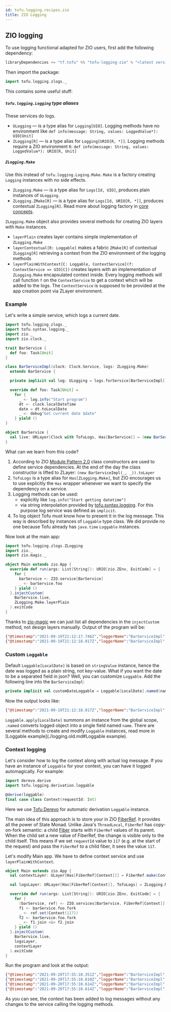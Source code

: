 ```yaml
---
id: tofu.logging.recipes.zio
title: ZIO Logging
---
```


## ZIO logging
To use logging functional adapted for ZIO users, first add the following dependency:

```sbt
libraryDependencies += "tf.tofu" %% "tofu-logging-zio" % "<latest version in the badge in README>"
```
Then import the package:
```scala
import tofu.logging.zlogs._
```
This contains some useful stuff:

##### `tofu.logging.Logging` type aliases
These services do logs.
- `ULogging` — is a type alias for `Logging[UIO]`. Logging methods have no environment like 
`def info(message: String, values: LoggedValue*): UIO[Unit]`
- `ZLogging[R]` — is a type alias for `Logging[URIO[R, *]]`. Logging methods require a ZIO environment `R`:
`def info(message: String, values: LoggedValue*): URIO[R, Unit]`

##### `ZLogging.Make`
Use this instead of `tofu.logging.Loging.Make`. `Make` is a factory creating `Logging` instances with no side effects.
- `ZLogging.Make` — is a type alias for `Logs[Id, UIO]`, produces plain instances of `ULogging`.
- `ZLogging.ZMake[R]` — is a type alias for `Logs[Id, URIO[R, *]]`, produces contextual `ZLogging[R]`.
Read more about logging factory in [core concepts](./tofu.logging.main.entities.md).

`ZLogging.Make` object also provides several methods for creating ZIO layers with `Make` instances.
- `layerPlain` creates layer contains simple implementation of `ZLogging.Make`
- `layerContextual[R: Loggable]` makes a fabric `ZMake[R]` of contextual `ZLogging[R]` retrieving a context from 
the ZIO environment of the logging methods
- `layerPlainWithContext[C: Loggable, ContextService](f: ContextService => UIO[C])` creates layers with an implementation 
of `ZLogging.Make` encapsulated context inside. Every logging methods will call function `f` on the `ContextService` 
to get a context which will be added to the logs. The `ContextService` is supposed to be provided at the app creation point 
via ZLayer environment.

### Example
Let's write a simple service, which logs a current date. 
```scala
import tofu.logging.zlogs._
import tofu.syntax.logging._
import zio._
import zio.clock._

trait BarService {
  def foo: Task[Unit]
}

class BarServiceImpl(clock: Clock.Service, logs: ZLogging.Make)
  extends BarService {

  private implicit val log: ULogging = logs.forService[BarServiceImpl]

  override def foo: Task[Unit] =
    for {
      _ <- log.info("Start program")
      dt <- clock.localDateTime
      date = dt.toLocalDate
      _ <- debug"Got current date $date"
    } yield ()
}

object BarService {
  val live: URLayer[Clock with TofuLogs, Has[BarService]] = (new BarServiceImpl(_, _)).toLayer
}
```

What can we learn from this code?
1. According to ZIO [Module Pattern 2.0](https://zio.dev/docs/datatypes/contextual/index#module-pattern-20) 
class constructors are used to define service dependencies. At the end of the day the class constructor
is lifted to ZLayer: `(new BarServiceImpl(_, _)).toLayer`
2. `TofuLogs` is a type alias for `Has[ZLogging.Make]`, but ZIO encourages us to use explicitly the `Has` wrapper 
whenever we want to specify the dependency on a service.
3. Logging methods can be used:
   * explicitly like `log.info("Start getting datetime")`
   * via string interpolation provided by [tofu.syntax.logging](./tofu.logging.syntax.md). For this purpose 
   log service was defined as `implicit`.
4. To log object Tofu must know how to present it in the log message. This way is described by instances of `Loggable`
type class. We did provide no one because Tofu already has `java.time` `Loggable` instances.

Now look at the main app:
```scala
import tofu.logging.zlogs.ZLogging
import zio._
import zio.magic._

object Main extends zio.App {
  override def run(args: List[String]): URIO[zio.ZEnv, ExitCode] = {
    for {
      barService <- ZIO.service[BarService]
      _ <- barService.foo
    } yield ()
  }.injectCustom(
    BarService.live,
    ZLogging.Make.layerPlain
  ).exitCode
}
```
Thanks to [zio-magic](https://github.com/kitlangton/zio-magic/) we can just list all dependencies in 
the `injectCustom` method, not design layers manually. Output of the program will be:
```json lines
{"@timestamp":"2021-09-19T21:12:17.746Z","loggerName":"BarServiceImpl","threadName":"zio-default-async-4","level":"INFO","message":"Start program"}
{"@timestamp":"2021-09-19T21:12:18.017Z","loggerName":"BarServiceImpl","threadName":"zio-default-async-4","level":"DEBUG","message":"Got current date 2021-09-20"}
```
### Custom `Loggable`
Default `Loggable[LocalDate]` is based on `stringValue` instance, hence the date was logged as a plain string, not key-value. 
What if you want the date to be a separated field in json? Well, you can customize `Loggable`. Add the following line into the `BarServiceImpl`:
```scala
private implicit val customDateLoggable = Loggable[LocalDate].named(name="date")
```
Now the output looks like:
```json lines
{"@timestamp":"2021-09-19T21:12:18.017Z","loggerName":"BarServiceImpl","threadName":"zio-default-async-4","level":"DEBUG","message":"Got current date 2021-09-20","date":"2021-09-20"}
```
`Loggable.apply[LocalDate]` summons an instance from the global scope, `.named` converts logged object into a single field named `name`.
There are several methods to create and modify `Loggable` instances, read more in [Loggable example](./logging.old.md#Loggable example).

### Context logging
Let's consider how to log the context along with actual log message. If you have an instance of `Loggable` for your context, 
you can have it logged automagically. For example:
```scala
import derevo.derive
import tofu.logging.derivation.loggable

@derive(loggable)
final case class Context(requestId: Int)
```
Here we use [Tofu Derevo](https://github.com/tofu-tf/derevo) for automatic derivation `Loggable` instance.

The main idea of this approach is to store your in ZIO [FiberRef](https://zio.dev/docs/datatypes/fiber/fiberref). 
It provides all the power of State Monad. Unlike Java's `ThreadLocal`, `FiberRef` has copy-on-fork semantic: 
a child [Fiber](https://zio.dev/docs/datatypes/fiber/fiber/) starts with `FiberRef` values of its parent.
When the child set a new value of FiberRef, the change is visible only to the child itself. This means if we set `requestId` value to `117`
(e.g. at the start of the request) and pass the `FiberRef` to a child fiber, it sees the value `117`.

Let's modify Main app.  We have to define context service and use `layerPlainWithContext`. 
```scala
object Main extends zio.App {
  val contextLayer: ULayer[Has[FiberRef[Context]]] = FiberRef.make(Context(-10)).toLayer

  val logsLayer: URLayer[Has[FiberRef[Context]], TofuLogs] = ZLogging.Make.layerPlainWithContext(_.get)

  override def run(args: List[String]): URIO[zio.ZEnv, ExitCode] = {
    for {
      (barService, ref) <- ZIO.services[BarService, FiberRef[Context]]
      f1 <- barService.foo.fork
      _ <- ref.set(Context(117))
      f2 <- barService.foo.fork
      _ <- f1.join <&> f2.join
    } yield ()
  }.injectCustom(
    BarService.live,
    logsLayer,
    contextLayer
  ).exitCode
}
```
Run the program and look at the output:
```json lines
{"@timestamp":"2021-09-20T17:55:10.351Z","loggerName":"BarServiceImpl","threadName":"zio-default-async-10","level":"INFO","message":"Start program","requestId":-10}
{"@timestamp":"2021-09-20T17:55:10.610Z","loggerName":"BarServiceImpl","threadName":"zio-default-async-10","level":"DEBUG","message":"Got current date 2021-09-20","requestId":-10,"date":"2021-09-20"}
{"@timestamp":"2021-09-20T17:55:10.614Z","loggerName":"BarServiceImpl","threadName":"zio-default-async-10","level":"INFO","message":"Start program","requestId":117}
{"@timestamp":"2021-09-20T17:55:10.614Z","loggerName":"BarServiceImpl","threadName":"zio-default-async-10","level":"DEBUG","message":"Got current date 2021-09-20","requestId":117,"date":"2021-09-20"}
```
As you can see, the context has been added to log messages without any changes to the service calling the logging methods. 
